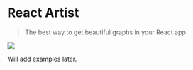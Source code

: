 # React Artist

> The best way to get beautiful graphs in your React app

![](http://images.huffingtonpost.com/2015-07-11-1436634904-935948-baronphoto-thumb.JPG)

Will add examples later.
